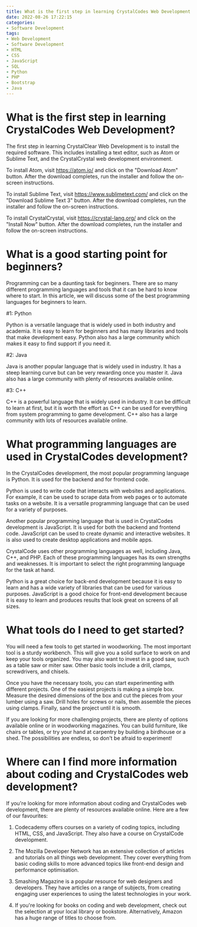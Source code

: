 ```yaml
---
title: What is the first step in learning CrystalCodes Web Development
date: 2022-08-26 17:22:15
categories:
- Software Development
tags:
- Web Development
- Software Development
- HTML
- CSS
- JavaScript
- SQL
- Python
- PHP
- Bootstrap
- Java
---
```



#  What is the first step in learning CrystalCodes Web Development?

The first step in learning CrystalClear Web Development is to install the required software. This includes installing a text editor, such as Atom or Sublime Text, and the CrystalCrystal web development environment.

To install Atom, visit https://atom.io/ and click on the "Download Atom" button. After the download completes, run the installer and follow the on-screen instructions.

To install Sublime Text, visit https://www.sublimetext.com/ and click on the "Download Sublime Text 3" button. After the download completes, run the installer and follow the on-screen instructions.

To install CrystalCrystal, visit https://crystal-lang.org/ and click on the "Install Now" button. After the download completes, run the installer and follow the on-screen instructions.

#  What is a good starting point for beginners?

Programming can be a daunting task for beginners. There are so many different programming languages and tools that it can be hard to know where to start. In this article, we will discuss some of the best programming languages for beginners to learn.

#1: Python

Python is a versatile language that is widely used in both industry and academia. It is easy to learn for beginners and has many libraries and tools that make development easy. Python also has a large community which makes it easy to find support if you need it.

#2: Java

Java is another popular language that is widely used in industry. It has a steep learning curve but can be very rewarding once you master it. Java also has a large community with plenty of resources available online.

#3: C++

C++ is a powerful language that is widely used in industry. It can be difficult to learn at first, but it is worth the effort as C++ can be used for everything from system programming to game development. C++ also has a large community with lots of resources available online.

#  What programming languages are used in CrystalCodes development?

In the CrystalCodes development, the most popular programming language is Python. It is used for the backend and for frontend code.

Python is used to write code that interacts with websites and applications. For example, it can be used to scrape data from web pages or to automate tasks on a website. It is a versatile programming language that can be used for a variety of purposes.

Another popular programming language that is used in CrystalCodes development is JavaScript. It is used for both the backend and frontend code. JavaScript can be used to create dynamic and interactive websites. It is also used to create desktop applications and mobile apps.

CrystalCode uses other programming languages as well, including Java, C++, and PHP. Each of these programming languages has its own strengths and weaknesses. It is important to select the right programming language for the task at hand.

Python is a great choice for back-end development because it is easy to learn and has a wide variety of libraries that can be used for various purposes. JavaScript is a good choice for front-end development because it is easy to learn and produces results that look great on screens of all sizes.

#  What tools do I need to get started?

You will need a few tools to get started in woodworking. The most important tool is a sturdy workbench. This will give you a solid surface to work on and keep your tools organized. You may also want to invest in a good saw, such as a table saw or miter saw. Other basic tools include a drill, clamps, screwdrivers, and chisels.

Once you have the necessary tools, you can start experimenting with different projects. One of the easiest projects is making a simple box. Measure the desired dimensions of the box and cut the pieces from your lumber using a saw. Drill holes for screws or nails, then assemble the pieces using clamps. Finally, sand the project until it is smooth.

If you are looking for more challenging projects, there are plenty of options available online or in woodworking magazines. You can build furniture, like chairs or tables, or try your hand at carpentry by building a birdhouse or a shed. The possibilities are endless, so don't be afraid to experiment!

#  Where can I find more information about coding and CrystalCodes web development?

If you're looking for more information about coding and CrystalCodes web development, there are plenty of resources available online. Here are a few of our favourites:

1. Codecademy offers courses on a variety of coding topics, including HTML, CSS, and JavaScript. They also have a course on CrystalCode development.

2. The Mozilla Developer Network has an extensive collection of articles and tutorials on all things web development. They cover everything from basic coding skills to more advanced topics like front-end design and performance optimisation.

3. Smashing Magazine is a popular resource for web designers and developers. They have articles on a range of subjects, from creating engaging user experiences to using the latest technologies in your work.

4. If you're looking for books on coding and web development, check out the selection at your local library or bookstore. Alternatively, Amazon has a huge range of titles to choose from.